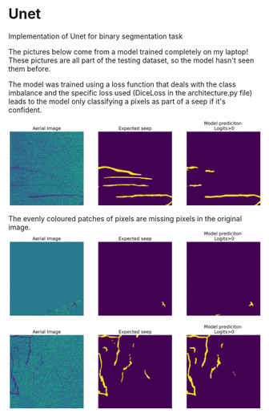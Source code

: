 # Unet
Implementation of Unet for binary segmentation task

The pictures below come from a model trained completely on my laptop!
These pictures are all part of the testing dataset, so the model hasn't seen them before.

The model was trained using a loss function that deals with the class imbalance and the specific loss used (DiceLoss in the architecture.py file) leads to the model only classifying a pixels as part of a seep if it's confident.

![alt text](https://github.com/ranjit002/Unet/blob/main/imgs/comparison1.png?raw=true)

The evenly coloured patches of pixels are missing pixels in the original image.
![alt text](https://github.com/ranjit002/Unet/blob/main/imgs/comparison2.png?raw=true)


![alt text](https://github.com/ranjit002/Unet/blob/main/imgs/comparison3.png?raw=true)